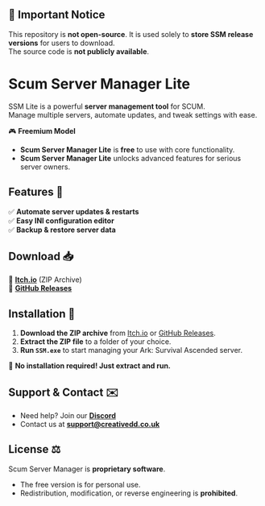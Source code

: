 ## 📌 Important Notice
This repository is **not open-source**. It is used solely to **store SSM release versions** for users to download.  
The source code is **not publicly available**.

# Scum Server Manager Lite

SSM Lite is a powerful **server management tool** for SCUM.  
Manage multiple servers, automate updates, and tweak settings with ease.  

🎮 **Freemium Model**  
- **Scum Server Manager Lite** is **free** to use with core functionality.  
- **Scum Server Manager Lite** unlocks advanced features for serious server owners.  

## **Features 🚀**  
✅ **Automate server updates & restarts**  
✅ **Easy INI configuration editor**  
✅ **Backup & restore server data**    

## **Download 📥**  
🔹 **[Itch.io](https://creative-digital-design.itch.io/scum-server-manager)** (ZIP Archive)  
🔹 **[GitHub Releases](https://github.com/DoofahSoftware/S_Lite/releases)**  

## **Installation 💾**  
1. **Download the ZIP archive** from [Itch.io](https://creative-digital-design.itch.io/scum-server-manager) or [GitHub Releases](https://github.com/DoofahSoftware/S_Lite/releases).  
2. **Extract the ZIP file** to a folder of your choice.  
3. **Run `SSM.exe`** to start managing your Ark: Survival Ascended server.  

🚀 **No installation required! Just extract and run.**  

## **Support & Contact ✉️**  
- Need help? Join our **[Discord](https://discord.gg/XBX3MMMJqH)**  
- Contact us at **support@creativedd.co.uk**  

## **License ⚖️**  
Scum Server Manager is **proprietary software**.  
- The free version is for personal use.  
- Redistribution, modification, or reverse engineering is **prohibited**.  

